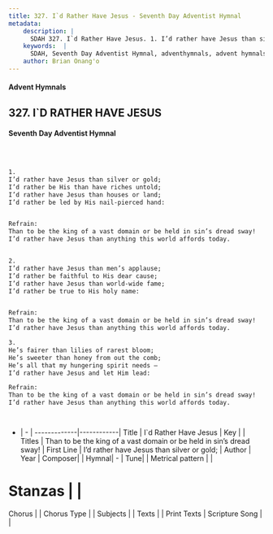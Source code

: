 ```yaml
---
title: 327. I`d Rather Have Jesus - Seventh Day Adventist Hymnal
metadata:
    description: |
      SDAH 327. I`d Rather Have Jesus. 1. I’d rather have Jesus than silver or gold; I’d rather be His than have riches untold; I’d rather have Jesus than houses or land; I’d rather be led by His nail-pierced hand: 
    keywords:  |
      SDAH, Seventh Day Adventist Hymnal, adventhymnals, advent hymnals, I`d Rather Have Jesus, I’d rather have Jesus than silver or gold; ,Than to be the king of a vast domain or be held in sin’s dread sway!
    author: Brian Onang'o
---
```


#### Advent Hymnals
## 327. I`D RATHER HAVE JESUS
#### Seventh Day Adventist Hymnal

```txt



1.
I’d rather have Jesus than silver or gold;
I’d rather be His than have riches untold;
I’d rather have Jesus than houses or land;
I’d rather be led by His nail-pierced hand:


Refrain:
Than to be the king of a vast domain or be held in sin’s dread sway!
I’d rather have Jesus than anything this world affords today.


2.
I’d rather have Jesus than men’s applause;
I’d rather be faithful to His dear cause;
I’d rather have Jesus than world-wide fame;
I’d rather be true to His holy name:


Refrain:
Than to be the king of a vast domain or be held in sin’s dread sway!
I’d rather have Jesus than anything this world affords today.

3.
He’s fairer than lilies of rarest bloom;
He’s sweeter than honey from out the comb;
He’s all that my hungering spirit needs –
I’d rather have Jesus and let Him lead:

Refrain:
Than to be the king of a vast domain or be held in sin’s dread sway!
I’d rather have Jesus than anything this world affords today.




```

- |   -  |
-------------|------------|
Title | I`d Rather Have Jesus |
Key |  |
Titles | Than to be the king of a vast domain or be held in sin’s dread sway! |
First Line | I’d rather have Jesus than silver or gold; |
Author | 
Year | 
Composer|  |
Hymnal|  - |
Tune|  |
Metrical pattern | |
# Stanzas |  |
Chorus |  |
Chorus Type |  |
Subjects |  |
Texts |  |
Print Texts | 
Scripture Song |  |
  

